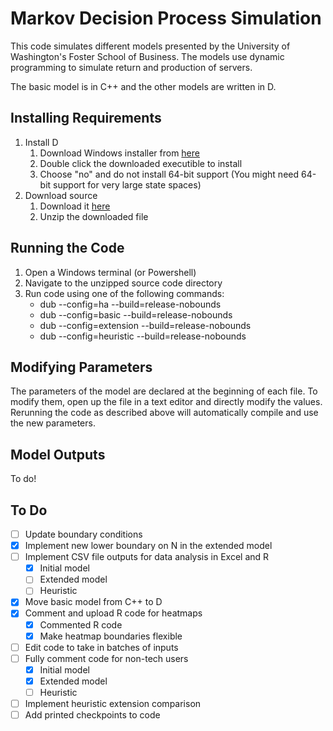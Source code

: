 # Markov Decision Process Simulation

This code simulates different models presented by the University of Washington's Foster School
of Business. The models use dynamic programming to simulate return and production of servers. 

The basic model is in C++ and the other models are written in D.

## Installing Requirements

1. Install D
    1. Download Windows installer from [here](http://downloads.dlang.org/releases/2.x/2.075.0/dmd-2.075.0.exe)
	2. Double click the downloaded executible to install
    3. Choose "no" and do not install 64-bit support (You might need 64-bit support for very large state spaces)
2. Download source
	1. Download it [here](https://github.com/pgluss/inventory-mdp/archive/master.zip)
	2. Unzip the downloaded file

## Running the Code

1. Open a Windows terminal (or Powershell)
2. Navigate to the unzipped source code directory
3. Run code using one of the following commands:
	- dub --config=ha --build=release-nobounds
	- dub --config=basic --build=release-nobounds
	- dub --config=extension --build=release-nobounds
	- dub --config=heuristic --build=release-nobounds

## Modifying Parameters

The parameters of the model are declared at the beginning of each file. To modify them, open up 
the file in a text editor and directly modify the values. Rerunning the code as described above 
will automatically compile and use the new parameters.

## Model Outputs

To do!

## To Do

- [ ] Update boundary conditions
- [X] Implement new lower boundary on N in the extended model
- [ ] Implement CSV file outputs for data analysis in Excel and R
    - [X] Initial model
    - [ ] Extended model
    - [ ] Heuristic
- [X] Move basic model from C++ to D
- [X] Comment and upload R code for heatmaps
    - [X] Commented R code
    - [X] Make heatmap boundaries flexible
- [ ] Edit code to take in batches of inputs
- [ ] Fully comment code for non-tech users
    - [X] Initial model
    - [X] Extended model
    - [ ] Heuristic
- [ ] Implement heuristic extension comparison
- [ ] Add printed checkpoints to code
